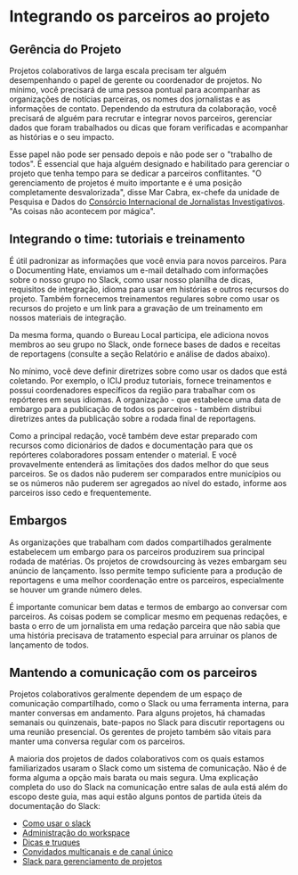 # Integrando os parceiros ao projeto

## Gerência do Projeto

Projetos colaborativos de larga escala precisam ter alguém desempenhando o papel de gerente ou coordenador de projetos. No mínimo, você precisará de uma pessoa pontual para acompanhar as organizações de notícias parceiras, os nomes dos jornalistas e as informações de contato. Dependendo da estrutura da colaboração, você precisará de alguém para recrutar e integrar novos parceiros, gerenciar dados que foram trabalhados ou dicas que foram verificadas e acompanhar as histórias e o seu impacto.

Esse papel não pode ser pensado depois e não pode ser o "trabalho de todos". É essencial que haja alguém designado e habilitado para gerenciar o projeto que tenha tempo para se dedicar a parceiros conflitantes. "O gerenciamento de projetos é muito importante e é uma posição completamente desvalorizada", disse Mar Cabra, ex-chefe da unidade de Pesquisa e Dados do [Consórcio Internacional de Jornalistas Investigativos](https://www.icij.org/). "As coisas não acontecem por mágica".

## Integrando o time: tutoriais e treinamento

É útil padronizar as informações que você envia para novos parceiros. Para o Documenting Hate, enviamos um e-mail detalhado com informações sobre o nosso grupo no Slack, como usar nosso planilha de dicas, requisitos de integração, idioma para usar em histórias e outros recursos do projeto. Também fornecemos treinamentos regulares sobre como usar os recursos do projeto e um link para a gravação de um treinamento em nossos materiais de integração.

Da mesma forma, quando o Bureau Local participa, ele adiciona novos membros ao seu grupo no Slack, onde fornece bases de dados e receitas de reportagens (consulte a seção Relatório e análise de dados abaixo).

No mínimo, você deve definir diretrizes sobre como usar os dados que está coletando. Por exemplo, o ICIJ produz tutoriais, fornece treinamentos e possui coordenadores específicos da região para trabalhar com os repórteres em seus idiomas. A organização - que estabelece uma data de embargo para a publicação de todos os parceiros - também distribui diretrizes antes da publicação sobre a rodada final de reportagens.

Como a principal redação, você também deve estar preparado com recursos como dicionários de dados e documentação para que os repórteres colaboradores possam entender o material. E você provavelmente entenderá as limitações dos dados melhor do que seus parceiros. Se os dados não puderem ser comparados entre municípios ou se os números não puderem ser agregados ao nível do estado, informe aos parceiros isso cedo e frequentemente.

## Embargos

As organizações que trabalham com dados compartilhados geralmente estabelecem um embargo para os parceiros produzirem sua principal rodada de matérias. Os projetos de crowdsourcing às vezes embargam seu anúncio de lançamento. Isso permite tempo suficiente para a produção de reportagens e uma melhor coordenação entre os parceiros, especialmente se houver um grande número deles.

É importante comunicar bem datas e termos de embargo ao conversar com parceiros. As coisas podem se complicar mesmo em pequenas redações, e basta o erro de um jornalista em uma redação parceira que não sabia que uma história precisava de tratamento especial para arruinar os planos de lançamento de todos.

## Mantendo a comunicação com os parceiros

Projetos colaborativos geralmente dependem de um espaço de comunicação compartilhado, como o Slack ou uma ferramenta interna, para manter conversas em andamento. Para alguns projetos, há chamadas semanais ou quinzenais, bate-papos no Slack para discutir reportagens ou uma reunião presencial. Os gerentes de projeto também são vitais para manter uma conversa regular com os parceiros.

A maioria dos projetos de dados colaborativos com os quais estamos familiarizados usaram o Slack como um sistema de comunicação. Não é de forma alguma a opção mais barata ou mais segura. Uma explicação completa do uso do Slack na comunicação entre salas de aula está além do escopo deste guia, mas aqui estão alguns pontos de partida úteis da documentação do Slack:

* [Como usar o slack](https://get.slack.help/hc/pt-br/categories/200111606-Como-usar-o-Slack)
* [Administração do workspace](https://get.slack.help/hc/pt-br/categories/200122103-Administra%C3%A7%C3%A3o-do-workspace)
* [Dicas e truques](https://get.slack.help/hc/pt-br/categories/360000049063)
* [Convidados multicanais e de canal único](https://get.slack.help/hc/pt-br/articles/202518103-Convidados-multicanais-e-de-canal-%C3%BAnico)
* [Slack para gerenciamento de projetos](https://get.slack.help/hc/pt-br/articles/218130338-Slack-para-gerenciamento-de-projetos)
